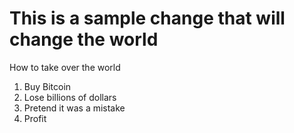 # This is a sample change that will change the world

How to take over the world

1. Buy Bitcoin
2. Lose billions of dollars
3. Pretend it was a mistake
4. Profit
